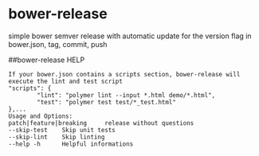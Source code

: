 # bower-release
simple bower semver release with automatic update for the version flag in bower.json, tag, commit,  push

##bower-release HELP
```
If your bower.json contains a scripts section, bower-release will execute the lint and test script
"scripts": {
        "lint": "polymer lint --input *.html demo/*.html",
        "test": "polymer test test/*_test.html"
},...
Usage and Options:
patch|feature|breaking     release without questions
--skip-test    Skip unit tests
--skip-lint    Skip linting
--help -h      Helpful informations
```
